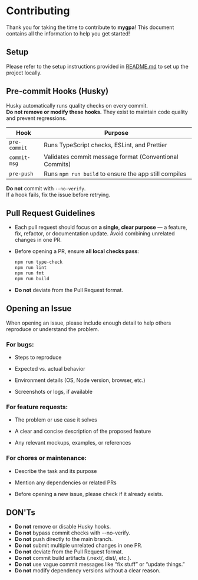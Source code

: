 # Contributing

Thank you for taking the time to contribute to **mygpa**! 
This document contains all the information to help you get started!

## Setup

Please refer to the setup instructions provided in [README.md](README.md) to set up the project locally.

## Pre-commit Hooks (Husky)

Husky automatically runs quality checks on every commit.  
**Do not remove or modify these hooks.** They exist to maintain code quality and prevent regressions.

| Hook | Purpose |
|------|----------|
| `pre-commit` | Runs TypeScript checks, ESLint, and Prettier |
| `commit-msg` | Validates commit message format (Conventional Commits) |
| `pre-push` | Runs `npm run build` to ensure the app still compiles |

**Do not** commit with `--no-verify`.  
If a hook fails, fix the issue before retrying.


## Pull Request Guidelines

- Each pull request should focus on **a single, clear purpose** — a feature, fix, refactor, or documentation update. Avoid combining unrelated changes in one PR.
- Before opening a PR, ensure **all local checks pass**:
  
  ```bash
  npm run type-check
  npm run lint
  npm run fmt
  npm run build
  ```
- **Do not** deviate from the Pull Request format.

  

## Opening an Issue

When opening an issue, please include enough detail to help others reproduce or understand the problem.

### For bugs:

- Steps to reproduce

- Expected vs. actual behavior

- Environment details (OS, Node version, browser, etc.)

- Screenshots or logs, if available

### For feature requests:

- The problem or use case it solves

- A clear and concise description of the proposed feature

- Any relevant mockups, examples, or references

### For chores or maintenance:

- Describe the task and its purpose

- Mention any dependencies or related PRs

- Before opening a new issue, please check if it already exists.

## DON'Ts

- **Do not** remove or disable Husky hooks.
- **Do not** bypass commit checks with --no-verify.
- **Do not** push directly to the main branch.
- **Do not** submit multiple unrelated changes in one PR.
- **Do not** deviate from the Pull Request format.
- **Do not** commit build artifacts (.next/, dist/, etc.).
- **Do not** use vague commit messages like “fix stuff” or “update things.”
- **Do not** modify dependency versions without a clear reason.

